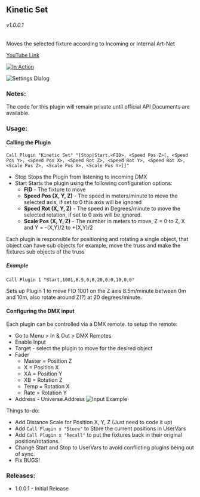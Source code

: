 ## Kinetic Set
###### v1.0.0.1

Moves the selected fixture according to Incoming or Internal Art-Net

[YouTube Link](https://www.youtube.com/watch?v=iBeWw8SVQKE)

[![In Action](https://img.youtube.com/vi/iBeWw8SVQKE/0.jpg)](https://www.youtube.com/watch?v=iBeWw8SVQKE)

![Settings Dialog](https://github.com/hossimo/GMA3Plugins/blob/master/Images/KineticSetSettings.png)

### Notes:

The code for this plugin will remain private until official API Documents are available.

### Usage:

#### Calling the Plugin
`Call Plugin "Kinetic Set" "[Stop|Start,<FID>, <Speed Pos Z>[, <Speed Pos Y>, <Speed Pos X>, <Speed Rot Z>, <Speed Rot Y>, <Speed Rot X>, <Scale Pos Z>, <Scale Pos X>, <Scale Pos Y>]]"`

- Stop Stops the Plugin from listening to incoming DMX
- Start Starts the plugin using the following configuration options:
  - **FID** - The fixture to move
  - **Speed Pos (X, Y, Z)** - The speed in meters/minute to move the selected axis, if set to 0 this axis will be ignored
  - **Speed Rot (X, Y, Z)** - The speed in Degrees/minute to move the selected rotation, if set to 0 axis will be ignored.
  - **Scale Pos (X, Y, Z)** - The number in meters to move, Z = 0 to Z, X and Y = -(X,Y)/2 to +(X,Y)/2


Each plugin is responsible for positioning and rotating a single object, that object can have sub objects for example, move the truss and make the fixtures sub objects of the truss

##### Example
`Call Plugin 1 "Start,1001,8.5,0,0,20,0,0,10,0,0"`

Sets up Plugin 1 to move FID 1001 on the Z axis 8.5m/minute between 0m and 10m, also rotate around Z(?) at 20 degrees/minute.

  
#### Configuring the DMX input

Each plugin can be controlled via a DMX remote. to setup the remote:

- Go to Menu > In & Out > DMX Remotes
- Enable Input
- Target - select the plugin to move for the desired object
- Fader
    - Master = Position Z
    - X = Position X
    - XA = Position Y
    - XB = Rotation Z
    - Temp = Rotation X
    - Rate = Rotation Y
- Address - Universe.Address
![Input Example](https://github.com/hossimo/GMA3Plugins/blob/master/Images/KeneticDMXRemoteSetup.png)

Things to-do:

- Add Distance Scale for Position X, Y, Z (Just need to code it up)
- Add `Call Plugin x "Store"` to Store the current positions in UserVars
- Add `Call Plugin x "Recall"` to put the fixtures back in their original position/rotations.
- Change Start and Stop to UserVars to avoid conflicting plugins being out of sync.
- Fix BUGS!

### Releases:

- 1.0.0.1 - Initial Release
